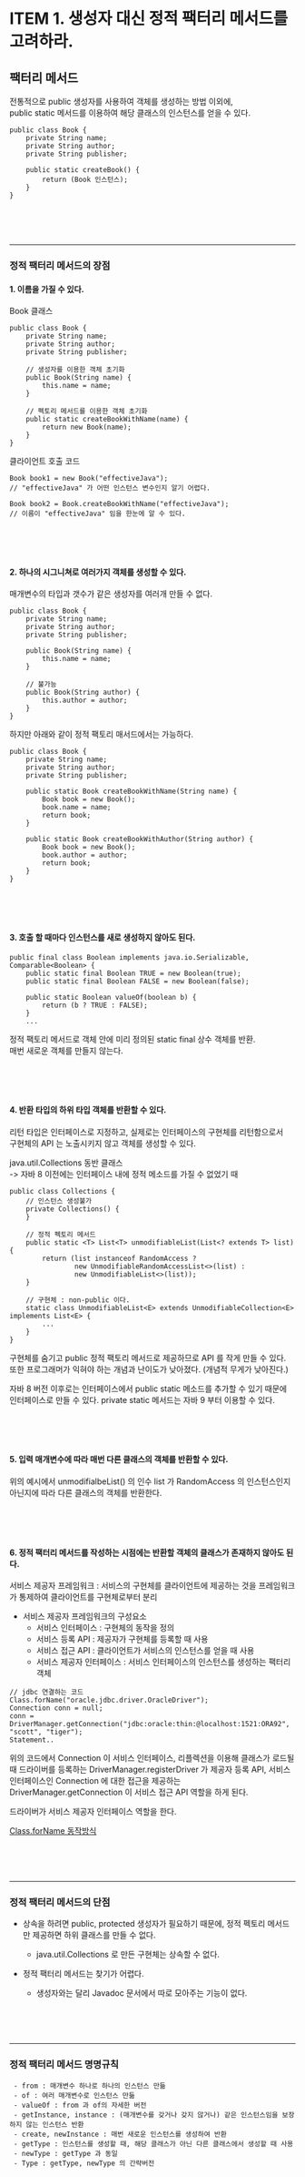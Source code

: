 # ITEM 1. 생성자 대신 정적 팩터리 메서드를 고려하라.

## 팩터리 메서드

전통적으로 public 생성자를 사용하여 객체를 생성하는 방법 이외에,  
public static 메서드를 이용하여 해당 클래스의 인스턴스를 얻을 수 있다.

```
public class Book {
    private String name;
    private String author;
    private String publisher;

    public static createBook() {
        return (Book 인스턴스);
    }
}
```


<br>
<br>
<br>


---
### 정적 팩터리 메서드의 장점

#### 1. 이름을 가질 수 있다.
Book 클래스
```
public class Book {
    private String name;
    private String author;
    private String publisher;

    // 생성자를 이용한 객체 초기화
    public Book(String name) {
        this.name = name;
    }

    // 펙토리 메서드를 이용한 객체 초기화
    public static createBookWithName(name) {
        return new Book(name);
    }
}
```

클라이언트 호출 코드
```
Book book1 = new Book("effectiveJava"); 
// "effectiveJava" 가 어떤 인스턴스 변수인지 알기 어렵다.
        
Book book2 = Book.createBookWithName("effectiveJava"); 
// 이름이 "effectiveJava" 임을 한눈에 알 수 있다.
```

<br>
<br>
<br>

#### 2. 하나의 시그니쳐로 여러가지 객체를 생성할 수 있다.
매개변수의 타입과 갯수가 같은 생성자를 여러개 만들 수 없다.
```
public class Book {
    private String name;
    private String author;
    private String publisher;

    public Book(String name) {
        this.name = name;
    }
    
    // 불가능
    public Book(String author) {
        this.author = author;
    }
}
```

하지만 아래와 같이 정적 팩토리 매서드에서는 가능하다.
```
public class Book {
    private String name;
    private String author;
    private String publisher;

    public static Book createBookWithName(String name) {
        Book book = new Book();
        book.name = name;
        return book;
    }

    public static Book createBookWithAuthor(String author) {
        Book book = new Book();
        book.author = author;
        return book;
    }
}
```

<br>
<br>
<br>


#### 3. 호출 할 때마다 인스턴스를 새로 생성하지 않아도 된다.
```
public final class Boolean implements java.io.Serializable, Comparable<Boolean> {
    public static final Boolean TRUE = new Boolean(true);
    public static final Boolean FALSE = new Boolean(false);

    public static Boolean valueOf(boolean b) {
        return (b ? TRUE : FALSE);
    }
    ...
```

정적 팩토리 메서드로 객체 안에 미리 정의된 static final 상수 객체를 반환.  
매번 새로운 객체를 만들지 않는다.


<br>
<br>
<br>


#### 4. 반환 타입의 하위 타입 객체를 반환할 수 있다.
리턴 타입은 인터페이스로 지정하고, 실제로는 인터페이스의 구현체를 리턴함으로서  
구현체의 API 는 노출시키지 않고 객체를 생성할 수 있다.


java.util.Collections 동반 클래스  
-> 자바 8 이전에는 인터페이스 내에 정적 메소드를 가질 수 없었기 때
```
public class Collections {
    // 인스턴스 생성불가
    private Collections() {
    }

    // 정적 펙토리 메서드
    public static <T> List<T> unmodifiableList(List<? extends T> list) {
        return (list instanceof RandomAccess ?
                new UnmodifiableRandomAccessList<>(list) :
                new UnmodifiableList<>(list));
    }

    // 구현체 : non-public 이다.
    static class UnmodifiableList<E> extends UnmodifiableCollection<E> implements List<E> {
        ...
    }
}
```

구현체를 숨기고 public 정적 팩토리 메서드로 제공하므로 API 를 작게 만들 수 있다.
또한 프로그래머가 익혀야 하는 개념과 난이도가 낮아졌다. (개념적 무게가 낮아진다.) 

자바 8 버전 이후로는 인터페이스에서 public static 메소드를 추가할 수 있기 때문에 인터페이스로 만들 수 있다.
private static 메서드는 자바 9 부터 이용할 수 있다.


<br>
<br>
<br>


#### 5. 입력 매개변수에 따라 매번 다른 클래스의 객체를 반환할 수 있다.
위의 예시에서 unmodifialbeList() 의 인수 list 가 RandomAccess 의 인스턴스인지 아닌지에 따라 다른 클래스의 객체를 반환한다.


<br>
<br>
<br>


#### 6. 정적 팩터리 메서드를 작성하는 시점에는 반환할 객체의 클래스가 존재하지 않아도 된다.
서비스 제공자 프레임워크 : 서비스의 구현체를 클라이언트에 제공하는 것을 프레임워크가 통제하여 클라이언트를 구현체로부터 분리

 - 서비스 제공자 프레임워크의 구성요소
   - 서비스 인터페이스 : 구현체의 동작을 정의
   - 서비스 등록 API : 제공자가 구현체를 등록할 때 사용
   - 서비스 접근 API : 클라이언트가 서비스의 인스턴스를 얻을 때 사용
   - 서비스 제공자 인터페이스 : 서비스 인터페이스의 인스턴스를 생성하는 팩터리 객체
   
```
// jdbc 연결하는 코드
Class.forName("oracle.jdbc.driver.OracleDriver"); 
Connection conn = null; 
conn = DriverManager.getConnection("jdbc:oracle:thin:@localhost:1521:ORA92", "scott", "tiger"); 
Statement..
```
위의 코드에서 Connection 이 서비스 인터페이스,
리플렉션을 이용해 클래스가 로드될 때 드라이버를 등록하는 DriverManager.registerDriver 가 제공자 등록 API,
서비스 인터페이스인 Connection 에 대한 접근을 제공하는 DriverManager.getConnection 이 서비스 접근 API 역할을 하게 된다.

드라이버가 서비스 제공자 인터페이스 역할을 한다.

[Class.forName 동작방식](https://devyongsik.tistory.com/294)


<br>
<br>
<br>


---
### 정적 팩터리 메서드의 단점
 - 상속을 하려면 public, protected 생성자가 필요하기 때문에, 정적 펙토리 메서드만 제공하면 하위 클래스를 만들 수 없다.
   - java.util.Collections 로 만든 구현체는 상속할 수 없다.
    
 - 정적 팩터리 메서드는 찾기가 어렵다.
   - 생성자와는 달리 Javadoc 문서에서 따로 모아주는 기능이 없다.


<br>
<br>
<br>


---
### 정적 팩터리 메서드 명명규칙
```
 - from : 매개변수 하나로 하나의 인스턴스 만듦  
 - of : 여러 매개변수로 인스턴스 만듦  
 - valueOf : from 과 of의 자세한 버전
 - getInstance, instance : (매개변수를 갖거나 갖지 않거나) 같은 인스턴스임을 보장하지 않는 인스턴스 반환
 - create, newInstance : 매번 새로운 인스턴스를 생성하여 반환
 - getType : 인스턴스를 생성할 때, 해당 클래스가 아닌 다른 클래스에서 생성할 때 사용
 - newType : getType 과 동일
 - Type : getType, newType 의 간략버전
```